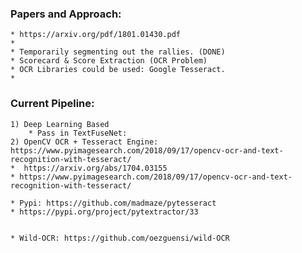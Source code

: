 ### Papers and Approach:
    * https://arxiv.org/pdf/1801.01430.pdf
    *
    * Temporarily segmenting out the rallies. (DONE)
    * Scorecard & Score Extraction (OCR Problem)
    * OCR Libraries could be used: Google Tesseract.
    *

### Current Pipeline:
    1) Deep Learning Based
        * Pass in TextFuseNet:
    2) OpenCV OCR + Tesseract Engine: https://www.pyimagesearch.com/2018/09/17/opencv-ocr-and-text-recognition-with-tesseract/
    *  https://arxiv.org/abs/1704.03155
    * https://www.pyimagesearch.com/2018/09/17/opencv-ocr-and-text-recognition-with-tesseract/

    * Pypi: https://github.com/madmaze/pytesseract
    * https://pypi.org/project/pytextractor/33


    * Wild-OCR: https://github.com/oezguensi/wild-OCR
